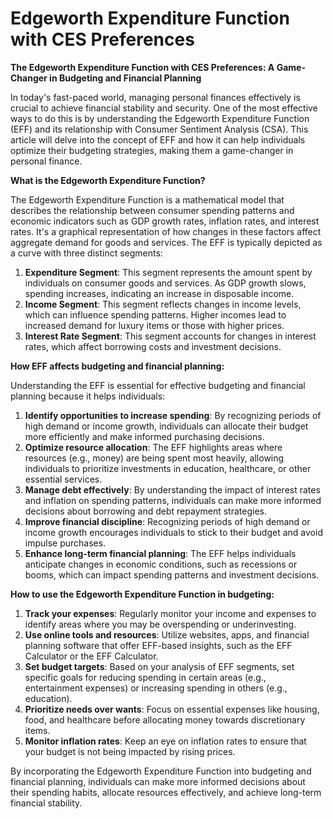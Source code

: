 # Edgeworth Expenditure Function with CES Preferences

**The Edgeworth Expenditure Function with CES Preferences: A Game-Changer in Budgeting and Financial Planning**

In today's fast-paced world, managing personal finances effectively is crucial to achieve financial stability and security. One of the most effective ways to do this is by understanding the Edgeworth Expenditure Function (EFF) and its relationship with Consumer Sentiment Analysis (CSA). This article will delve into the concept of EFF and how it can help individuals optimize their budgeting strategies, making them a game-changer in personal finance.

**What is the Edgeworth Expenditure Function?**

The Edgeworth Expenditure Function is a mathematical model that describes the relationship between consumer spending patterns and economic indicators such as GDP growth rates, inflation rates, and interest rates. It's a graphical representation of how changes in these factors affect aggregate demand for goods and services. The EFF is typically depicted as a curve with three distinct segments:

1. **Expenditure Segment**: This segment represents the amount spent by individuals on consumer goods and services. As GDP growth slows, spending increases, indicating an increase in disposable income.
2. **Income Segment**: This segment reflects changes in income levels, which can influence spending patterns. Higher incomes lead to increased demand for luxury items or those with higher prices.
3. **Interest Rate Segment**: This segment accounts for changes in interest rates, which affect borrowing costs and investment decisions.

**How EFF affects budgeting and financial planning:**

Understanding the EFF is essential for effective budgeting and financial planning because it helps individuals:

1. **Identify opportunities to increase spending**: By recognizing periods of high demand or income growth, individuals can allocate their budget more efficiently and make informed purchasing decisions.
2. **Optimize resource allocation**: The EFF highlights areas where resources (e.g., money) are being spent most heavily, allowing individuals to prioritize investments in education, healthcare, or other essential services.
3. **Manage debt effectively**: By understanding the impact of interest rates and inflation on spending patterns, individuals can make more informed decisions about borrowing and debt repayment strategies.
4. **Improve financial discipline**: Recognizing periods of high demand or income growth encourages individuals to stick to their budget and avoid impulse purchases.
5. **Enhance long-term financial planning**: The EFF helps individuals anticipate changes in economic conditions, such as recessions or booms, which can impact spending patterns and investment decisions.

**How to use the Edgeworth Expenditure Function in budgeting:**

1. **Track your expenses**: Regularly monitor your income and expenses to identify areas where you may be overspending or underinvesting.
2. **Use online tools and resources**: Utilize websites, apps, and financial planning software that offer EFF-based insights, such as the EFF Calculator or the EFF Calculator.
3. **Set budget targets**: Based on your analysis of EFF segments, set specific goals for reducing spending in certain areas (e.g., entertainment expenses) or increasing spending in others (e.g., education).
4. **Prioritize needs over wants**: Focus on essential expenses like housing, food, and healthcare before allocating money towards discretionary items.
5. **Monitor inflation rates**: Keep an eye on inflation rates to ensure that your budget is not being impacted by rising prices.

By incorporating the Edgeworth Expenditure Function into budgeting and financial planning, individuals can make more informed decisions about their spending habits, allocate resources effectively, and achieve long-term financial stability.
